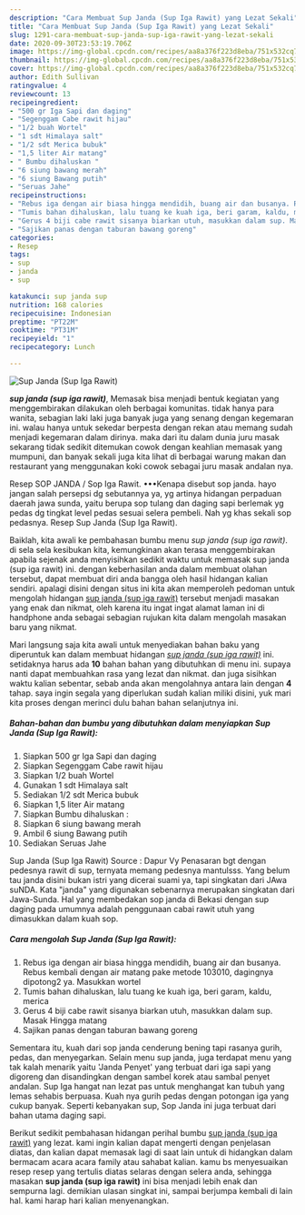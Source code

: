```yaml
---
description: "Cara Membuat Sup Janda (Sup Iga Rawit) yang Lezat Sekali"
title: "Cara Membuat Sup Janda (Sup Iga Rawit) yang Lezat Sekali"
slug: 1291-cara-membuat-sup-janda-sup-iga-rawit-yang-lezat-sekali
date: 2020-09-30T23:53:19.706Z
image: https://img-global.cpcdn.com/recipes/aa8a376f223d8eba/751x532cq70/sup-janda-sup-iga-rawit-foto-resep-utama.jpg
thumbnail: https://img-global.cpcdn.com/recipes/aa8a376f223d8eba/751x532cq70/sup-janda-sup-iga-rawit-foto-resep-utama.jpg
cover: https://img-global.cpcdn.com/recipes/aa8a376f223d8eba/751x532cq70/sup-janda-sup-iga-rawit-foto-resep-utama.jpg
author: Edith Sullivan
ratingvalue: 4
reviewcount: 13
recipeingredient:
- "500 gr Iga Sapi dan daging"
- "Segenggam Cabe rawit hijau"
- "1/2 buah Wortel"
- "1 sdt Himalaya salt"
- "1/2 sdt Merica bubuk"
- "1,5 liter Air matang"
- " Bumbu dihaluskan "
- "6 siung bawang merah"
- "6 siung Bawang putih"
- "Seruas Jahe"
recipeinstructions:
- "Rebus iga dengan air biasa hingga mendidih, buang air dan busanya. Rebus kembali dengan air matang pake metode 103010, dagingnya dipotong2 ya. Masukkan wortel"
- "Tumis bahan dihaluskan, lalu tuang ke kuah iga, beri garam, kaldu, merica"
- "Gerus 4 biji cabe rawit sisanya biarkan utuh, masukkan dalam sup. Masak Hingga matang"
- "Sajikan panas dengan taburan bawang goreng"
categories:
- Resep
tags:
- sup
- janda
- sup

katakunci: sup janda sup 
nutrition: 168 calories
recipecuisine: Indonesian
preptime: "PT22M"
cooktime: "PT31M"
recipeyield: "1"
recipecategory: Lunch

---
```



![Sup Janda (Sup Iga Rawit)](https://img-global.cpcdn.com/recipes/aa8a376f223d8eba/751x532cq70/sup-janda-sup-iga-rawit-foto-resep-utama.jpg)

<b><i>sup janda (sup iga rawit)</i></b>, Memasak bisa menjadi bentuk kegiatan yang menggembirakan dilakukan oleh berbagai komunitas. tidak hanya para wanita, sebagian laki laki juga banyak juga yang senang dengan kegemaran ini. walau hanya untuk sekedar berpesta dengan rekan atau memang sudah menjadi kegemaran dalam dirinya. maka dari itu dalam dunia juru masak sekarang tidak sedikit ditemukan cowok dengan keahlian memasak yang mumpuni, dan banyak sekali juga kita lihat di berbagai warung makan dan restaurant yang menggunakan koki cowok sebagai juru masak andalan nya.

Resep SOP JANDA / Sop Iga Rawit. •••Kenapa disebut sop janda. hayo jangan salah persepsi dg sebutannya ya, yg artinya hidangan perpaduan daerah jawa sunda, yaitu berupa sop tulang dan daging sapi berlemak yg pedas dg tingkat level pedas sesuai selera pembeli. Nah yg khas sekali sop pedasnya. Resep Sup Janda (Sup Iga Rawit).

Baiklah, kita awali ke pembahasan bumbu menu <i>sup janda (sup iga rawit)</i>. di sela sela kesibukan kita, kemungkinan akan terasa menggembirakan apabila sejenak anda menyisihkan sedikit waktu untuk memasak sup janda (sup iga rawit) ini. dengan keberhasilan anda dalam membuat olahan tersebut, dapat membuat diri anda bangga oleh hasil hidangan kalian sendiri. apalagi disini dengan situs ini kita akan memperoleh pedoman untuk mengolah hidangan <u>sup janda (sup iga rawit)</u> tersebut menjadi masakan yang enak dan nikmat, oleh karena itu ingat ingat alamat laman ini di handphone anda sebagai sebagian rujukan kita dalam mengolah masakan baru yang nikmat.


Mari langsung saja kita awali untuk menyediakan bahan baku yang diperuntuk kan dalam membuat hidangan <u><i>sup janda (sup iga rawit)</i></u> ini. setidaknya harus ada <b>10</b> bahan bahan yang dibutuhkan di menu ini. supaya nanti dapat membuahkan rasa yang lezat dan nikmat. dan juga sisihkan waktu kalian sebentar, sebab anda akan mengolahnya antara lain dengan <b>4</b> tahap. saya ingin segala yang diperlukan sudah kalian miliki disini, yuk mari kita proses dengan merinci dulu bahan bahan selanjutnya ini.

<!--inarticleads1-->

##### Bahan-bahan dan bumbu yang dibutuhkan dalam menyiapkan Sup Janda (Sup Iga Rawit):

1. Siapkan 500 gr Iga Sapi dan daging
1. Siapkan Segenggam Cabe rawit hijau
1. Siapkan 1/2 buah Wortel
1. Gunakan 1 sdt Himalaya salt
1. Sediakan 1/2 sdt Merica bubuk
1. Siapkan 1,5 liter Air matang
1. Siapkan  Bumbu dihaluskan :
1. Siapkan 6 siung bawang merah
1. Ambil 6 siung Bawang putih
1. Sediakan Seruas Jahe


Sup Janda (Sup Iga Rawit) Source : Dapur Vy Penasaran bgt dengan pedesnya rawit di sup, ternyata memang pedesnya mantulsss. Yang belum tau janda disini bukan istri yang dicerai suami ya, tapi singkatan dari JAwa suNDA. Kata &#34;janda&#34; yang digunakan sebenarnya merupakan singkatan dari Jawa-Sunda. Hal yang membedakan sop janda di Bekasi dengan sup daging pada umumnya adalah penggunaan cabai rawit utuh yang dimasukkan dalam kuah sop. 

<!--inarticleads2-->

##### Cara mengolah Sup Janda (Sup Iga Rawit):

1. Rebus iga dengan air biasa hingga mendidih, buang air dan busanya. Rebus kembali dengan air matang pake metode 103010, dagingnya dipotong2 ya. Masukkan wortel
1. Tumis bahan dihaluskan, lalu tuang ke kuah iga, beri garam, kaldu, merica
1. Gerus 4 biji cabe rawit sisanya biarkan utuh, masukkan dalam sup. Masak Hingga matang
1. Sajikan panas dengan taburan bawang goreng


Sementara itu, kuah dari sop janda cenderung bening tapi rasanya gurih, pedas, dan menyegarkan. Selain menu sup janda, juga terdapat menu yang tak kalah menarik yaitu &#39;Janda Penyet&#39; yang terbuat dari iga sapi yang digoreng dan disandingkan dengan sambel korek atau sambal penyet andalan. Sup Iga hangat nan lezat pas untuk menghangat kan tubuh yang lemas sehabis berpuasa. Kuah nya gurih pedas dengan potongan iga yang cukup banyak. Seperti kebanyakan sup, Sop Janda ini juga terbuat dari bahan utama daging sapi. 

Berikut sedikit pembahasan hidangan perihal bumbu <u>sup janda (sup iga rawit)</u> yang lezat. kami ingin kalian dapat mengerti dengan penjelasan diatas, dan kalian dapat memasak lagi di saat lain untuk di hidangkan dalam bermacam acara acara family atau sahabat kalian. kamu bs menyesuaikan resep resep yang tertulis diatas selaras dengan selera anda, sehingga masakan <b>sup janda (sup iga rawit)</b> ini bisa menjadi lebih enak dan sempurna lagi. demikian ulasan singkat ini, sampai berjumpa kembali di lain hal. kami harap hari kalian menyenangkan.
